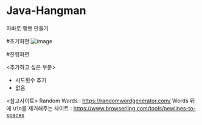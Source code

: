 # Java-Hangman
자바로 행맨 만들기


#초기화면
![image](https://user-images.githubusercontent.com/108244911/180375759-33084083-58e3-41f8-a0c3-d0e8de25b1bb.png)

#진행화면


<추가하고 싶은 부분>
- 시도횟수 추가
- 없음

<참고사이트>
Random Words : https://randomwordgenerator.com/
Words 뒤에 \r\n를 제거해주는 사이트 : https://www.browserling.com/tools/newlines-to-spaces
